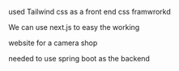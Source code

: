 used Tailwind css  as a front end css framwrorkd

We can use next.js to easy the working

website for a camera shop

needed to use spring boot as the backend 
